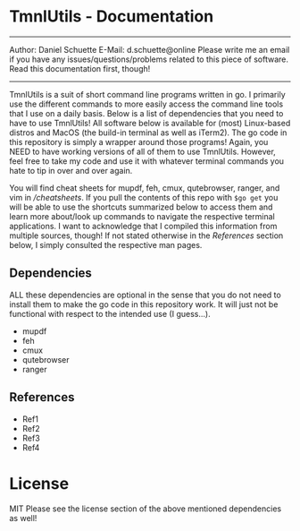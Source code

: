 # TmnlUtils - Documentation
---

Author: Daniel Schuette
E-Mail: d.schuette@online
Please write me an email if you have any issues/questions/problems related to this piece of software. Read this documentation first, though!

---

TmnlUtils is a suit of short command line programs written in go. I primarily use the different commands to more easily access the command line tools that I use on a daily basis. Below is a list of dependencies that you need to have to use TmnlUtils! All software below is available for (most) Linux-based distros and MacOS (the build-in terminal as well as iTerm2). The go code in this repository is simply a wrapper around those programs! Again, you NEED to have working versions of all of them to use TmnlUtils. However, feel free to take my code and use it with whatever terminal commands you hate to tip in over and over again. 

You will find cheat sheets for mupdf, feh, cmux, qutebrowser, ranger, and vim in */cheatsheets*. If you pull the contents of this repo with `$go get` you will be able to use the shortcuts summarized below to access them and learn more about/look up commands to navigate the respective terminal applications. I want to acknowledge that I compiled this information from multiple sources, though! If not stated otherwise in the *References* section below, I simply consulted the respective man pages. 

## Dependencies
ALL these dependencies are optional in the sense that you do not need to install them to make the go code in this repository work. It will just not be functional with respect to the intended use (I guess...).
- mupdf
- feh
- cmux
- qutebrowser
- ranger

## References
- Ref1 
- Ref2
- Ref3
- Ref4

# License
MIT 
Please see the license section of the above mentioned dependencies as well!
